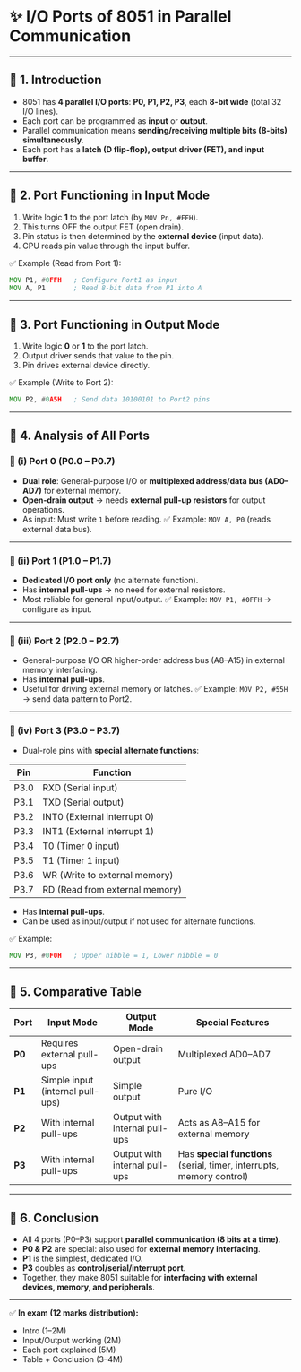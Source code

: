 # ✨ I/O Ports of 8051 in Parallel Communication

---

## 📌 1. Introduction

* 8051 has **4 parallel I/O ports**: **P0, P1, P2, P3**, each **8-bit wide** (total 32 I/O lines).
* Each port can be programmed as **input** or **output**.
* Parallel communication means **sending/receiving multiple bits (8-bits) simultaneously**.
* Each port has a **latch (D flip-flop), output driver (FET), and input buffer**.

---

## 📌 2. Port Functioning in **Input Mode**

1. Write logic **1** to the port latch (by `MOV Pn, #FFH`).
2. This turns OFF the output FET (open drain).
3. Pin status is then determined by the **external device** (input data).
4. CPU reads pin value through the input buffer.

✅ Example (Read from Port 1):

```asm
MOV P1, #0FFH   ; Configure Port1 as input
MOV A, P1       ; Read 8-bit data from P1 into A
```

---

## 📌 3. Port Functioning in **Output Mode**

1. Write logic **0** or **1** to the port latch.
2. Output driver sends that value to the pin.
3. Pin drives external device directly.

✅ Example (Write to Port 2):

```asm
MOV P2, #0A5H   ; Send data 10100101 to Port2 pins
```

---

## 📌 4. Analysis of All Ports

### 🔹 (i) **Port 0 (P0.0 – P0.7)**

* **Dual role**: General-purpose I/O or **multiplexed address/data bus (AD0–AD7)** for external memory.
* **Open-drain output** → needs **external pull-up resistors** for output operations.
* As input: Must write `1` before reading.
  ✅ Example: `MOV A, P0` (reads external data bus).

---

### 🔹 (ii) **Port 1 (P1.0 – P1.7)**

* **Dedicated I/O port only** (no alternate function).
* Has **internal pull-ups** → no need for external resistors.
* Most reliable for general input/output.
  ✅ Example: `MOV P1, #0FFH` → configure as input.

---

### 🔹 (iii) **Port 2 (P2.0 – P2.7)**

* General-purpose I/O OR higher-order address bus (A8–A15) in external memory interfacing.
* Has **internal pull-ups**.
* Useful for driving external memory or latches.
  ✅ Example: `MOV P2, #55H` → send data pattern to Port2.

---

### 🔹 (iv) **Port 3 (P3.0 – P3.7)**

* Dual-role pins with **special alternate functions**:

| Pin  | Function                       |
| ---- | ------------------------------ |
| P3.0 | RXD (Serial input)             |
| P3.1 | TXD (Serial output)            |
| P3.2 | INT0 (External interrupt 0)    |
| P3.3 | INT1 (External interrupt 1)    |
| P3.4 | T0 (Timer 0 input)             |
| P3.5 | T1 (Timer 1 input)             |
| P3.6 | WR (Write to external memory)  |
| P3.7 | RD (Read from external memory) |

* Has **internal pull-ups**.
* Can be used as input/output if not used for alternate functions.

✅ Example:

```asm
MOV P3, #0F0H   ; Upper nibble = 1, Lower nibble = 0
```

---

## 📌 5. Comparative Table

| Port   | Input Mode                       | Output Mode                   | Special Features                                                      |
| ------ | -------------------------------- | ----------------------------- | --------------------------------------------------------------------- |
| **P0** | Requires external pull-ups       | Open-drain output             | Multiplexed AD0–AD7                                                   |
| **P1** | Simple input (internal pull-ups) | Simple output                 | Pure I/O                                                              |
| **P2** | With internal pull-ups           | Output with internal pull-ups | Acts as A8–A15 for external memory                                    |
| **P3** | With internal pull-ups           | Output with internal pull-ups | Has **special functions** (serial, timer, interrupts, memory control) |

---

## 📌 6. Conclusion

* All 4 ports (P0–P3) support **parallel communication (8 bits at a time)**.
* **P0 & P2** are special: also used for **external memory interfacing**.
* **P1** is the simplest, dedicated I/O.
* **P3** doubles as **control/serial/interrupt port**.
* Together, they make 8051 suitable for **interfacing with external devices, memory, and peripherals**.

---

✅ **In exam (12 marks distribution):**

* Intro (1–2M)
* Input/Output working (2M)
* Each port explained (5M)
* Table + Conclusion (3–4M)

